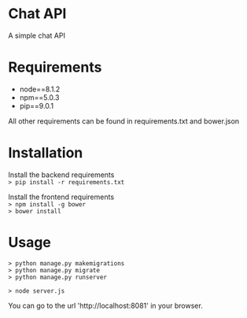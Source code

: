 # Chat API
A simple chat API

# Requirements  
* node==8.1.2
* npm==5.0.3
* pip==9.0.1

All other requirements can be found in requirements.txt and bower.json

# Installation
Install the backend requirements  
`> pip install -r requirements.txt`  

Install the frontend requirements  
`> npm install -g bower`  
`> bower install`

# Usage
`> python manage.py makemigrations`  
`> python manage.py migrate`  
`> python manage.py runserver`

`> node server.js`

You can go to the url 'http://localhost:8081' in your browser.
